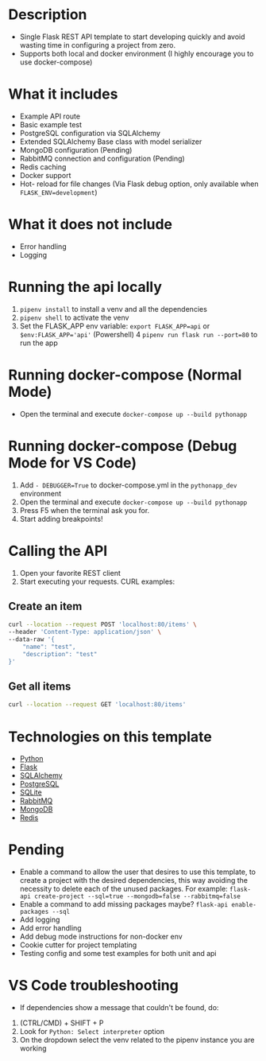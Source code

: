 # Description
* Single Flask REST API template to start developing quickly and avoid wasting time in configuring a project from zero.
* Supports both local and docker environment (I highly encourage you to use docker-compose)

# What it includes
* Example API route
* Basic example test
* PostgreSQL configuration via SQLAlchemy
* Extended SQLAlchemy Base class with model serializer
* MongoDB configuration (Pending)
* RabbitMQ connection and configuration (Pending)
* Redis caching
* Docker support
* Hot- reload for file changes (Via Flask debug option, only available when `FLASK_ENV=development`)

# What it does not include
* Error handling
* Logging

# Running the api locally
1. `pipenv install` to install a venv and all the dependencies
2. `pipenv shell` to activate the venv
3. Set the FLASK_APP env variable: `export FLASK_APP=api` or `$env:FLASK_APP='api'` (Powershell)
4 `pipenv run flask run --port=80` to run the app

# Running docker-compose (Normal Mode)
* Open the terminal and execute `docker-compose up --build pythonapp`

# Running docker-compose (Debug Mode for VS Code)
1. Add `- DEBUGGER=True` to docker-compose.yml in the `pythonapp_dev` environment 
2. Open the terminal and execute `docker-compose up --build pythonapp`
3. Press F5 when the terminal ask you for.
4. Start adding breakpoints!

# Calling the API
1. Open your favorite REST client
2. Start executing your requests. CURL examples:

## Create an item
```bash
curl --location --request POST 'localhost:80/items' \
--header 'Content-Type: application/json' \
--data-raw '{
    "name": "test",
    "description": "test"
}'
```

## Get all items
```bash
curl --location --request GET 'localhost:80/items'
```

# Technologies on this template
* [Python](https://docs.python.org/3/)
* [Flask](https://flask.palletsprojects.com/en/2.1.x/)
* [SQLAlchemy](https://www.sqlalchemy.org/)
* [PostgreSQL](https://www.postgresql.org/)
* [SQLite](https://www.sqlite.org/index.html)
* [RabbitMQ](https://www.rabbitmq.com/)
* [MongoDB](https://www.mongodb.com/)
* [Redis](https://redis.io/)

# Pending
* Enable a command to allow the user that desires to use this template, to create a project with the desired dependencies, this way avoiding the necessity to delete each of the unused packages. For example:
`flask-api create-project --sql=true --mongodb=false --rabbitmq=false`
* Enable a command to add missing packages maybe?
`flask-api enable-packages --sql`
* Add logging
* Add error handling
* Add debug mode instructions for non-docker env
* Cookie cutter for project templating
* Testing config and some test examples for both unit and api

# VS Code troubleshooting
* If dependencies show a message that couldn't be found, do:
1. (CTRL/CMD) + SHIFT + P
2. Look for `Python: Select interpreter` option
3. On the dropdown select the venv related to the pipenv instance you are working